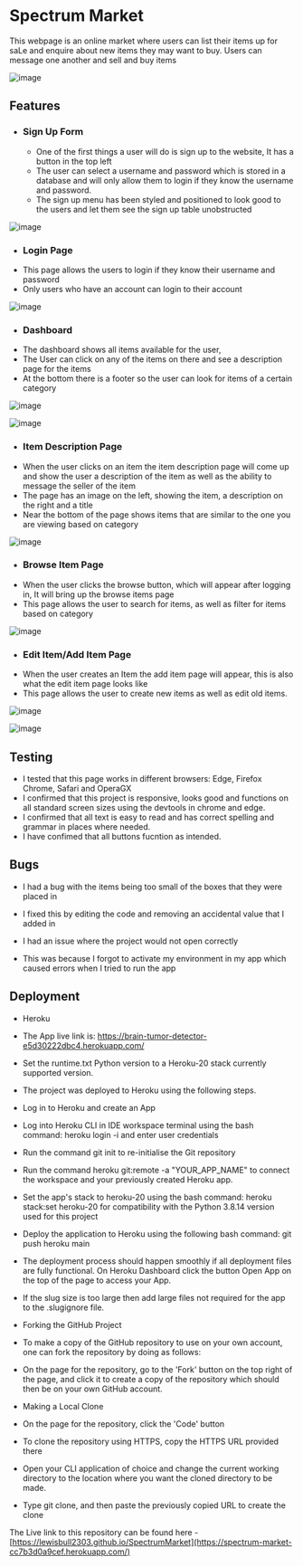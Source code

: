 # Spectrum Market

This webpage is an online market where users can list their items up for saLe and enquire about new items they may want to buy. Users can message one another and sell and buy items

![image](https://github.com/user-attachments/assets/ae626a21-4ed1-428b-95fa-dfc1ed0616a0)

## Features

- ### Sign Up Form
  - One of the first things a user will do is sign up to the website, It has a button in the top left
  - The user can select a username and password which is stored in a database and will only allow them to login if they know the username and password.
  - The sign up menu has been styled and positioned to look good to the users and let them see the sign up table unobstructed

![image](https://github.com/user-attachments/assets/0a8f0578-b6f0-48d0-8643-d3ad96d896a7)


- ### Login Page
-   This page allows the users to login if they know their username and password
-   Only users who have an account can login to their account

![image](https://github.com/user-attachments/assets/edb144f3-361c-420f-bf92-1dbfa27586e5)


- ### Dashboard
-   The dashboard shows all items available for the user,
-   The User can click on any of the items on there and see a description page for the items
-   At the bottom there is a footer so the user can look for items of a certain category
  
![image](https://github.com/user-attachments/assets/27861900-2984-4878-9186-84c08873b086)

![image](https://github.com/user-attachments/assets/15ea0429-978c-4dbc-8326-5d4cdaa2f8ea)


- ### Item Description Page
-   When the user clicks on an item the item description page will come up and show the user a description of the item as well as the ability to message the seller of the item
-   The page has an image on the left, showing the item, a description on the right and a title
-   Near the bottom of the page shows items that are similar to the one you are viewing based on category

  ![image](https://github.com/user-attachments/assets/bd67b8fe-8a13-4443-bbef-75a295e567fb)


- ### Browse Item Page
-   When the user clicks the browse button, which will appear after logging in, It will bring up the browse items page
-   This page allows the user to search for items, as well as filter for items based on category
  
![image](https://github.com/user-attachments/assets/8406ee80-16f2-4b4b-8929-ec8ebb519641)


- ### Edit Item/Add Item Page
-   When the user creates an Item the add item page will appear, this is also what the edit item page looks like
-   This page allows the user to create new items as well as edit old items.
  
![image](https://github.com/user-attachments/assets/737f9843-7247-4170-99dd-3c30d01614a0)

![image](https://github.com/user-attachments/assets/075cacdc-3c88-40ac-aeaf-302409fa4c5e)


## Testing

 - I tested that this page works in different browsers: Edge, Firefox Chrome, Safari and OperaGX
 - I confirmed that this project is responsive, looks good and functions on all standard screen sizes using the devtools in chrome and edge.
 - I confirmed that all text is easy to read and has correct spelling and grammar in places where needed.
 - I have confimed that all buttons fucntion as intended.

## Bugs

- I had a bug with the items being too small of the boxes that they were placed in
- I fixed this by editing the code and removing an accidental value that I added in

- I had an issue where the project would not open correctly
- This was because I forgot to activate my environment in my app which caused errors when I tried to run the app
  
## Deployment
- Heroku
- The App live link is: https://brain-tumor-detector-e5d30222dbc4.herokuapp.com/
- Set the runtime.txt Python version to a Heroku-20 stack currently supported version.
- The project was deployed to Heroku using the following steps.
- Log in to Heroku and create an App
- Log into Heroku CLI in IDE workspace terminal using the bash command: heroku login -i and enter user credentials
- Run the command git init to re-initialise the Git repository
- Run the command heroku git:remote -a "YOUR_APP_NAME" to connect the workspace and your previously created Heroku app.
- Set the app's stack to heroku-20 using the bash command: heroku stack:set heroku-20 for compatibility with the Python 3.8.14 version used for this project
- Deploy the application to Heroku using the following bash command: git push heroku main
- The deployment process should happen smoothly if all deployment files are fully functional. On Heroku Dashboard click the button Open App on the top of the page to access your App.
- If the slug size is too large then add large files not required for the app to the .slugignore file.
- Forking the GitHub Project
- To make a copy of the GitHub repository to use on your own account, one can fork the repository by doing as follows:

- On the page for the repository, go to the 'Fork' button on the top right of the page, and click it to create a copy of the repository which should then be on your own GitHub account.
- Making a Local Clone
- On the page for the repository, click the 'Code' button
- To clone the repository using HTTPS, copy the HTTPS URL provided there
- Open your CLI application of choice and change the current working directory to the location where you want the cloned directory to be made.
- Type git clone, and then paste the previously copied URL to create the clone

The Live link to this repository can be found here - [https://lewisbull2303.github.io/SpectrumMarket](https://spectrum-market-cc7b3d0a9cef.herokuapp.com/)



